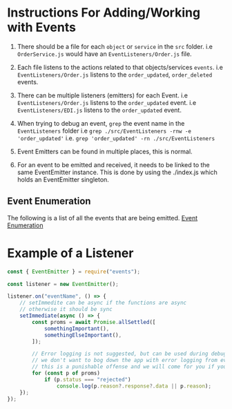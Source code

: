 # Instructions For Adding/Working with Events

1. There should be a file for each `object` or `service` in the `src` folder.
   i.e `OrderService.js` would have an `EventListeners/Order.js` file.

2. Each file listens to the actions related to that objects/services `events`.
   i.e `EventListeners/Order.js` listens to the `order_updated`, `order_deleted` events.

3. There can be multiple listeners (emitters) for each Event.
   i.e `EventListeners/Order.js` listens to the `order_updated` event.
   i.e `EventListeners/EDI.js` listens to the `order_updated` event.

4. When trying to debug an event, `grep` the event name in the `EventListeners` folder
   i.e `grep ./src/EventListeners -rnw -e 'order_updated'`
   i.e. `grep 'order_updated' -rn ./src/EventListeners`

5. Event Emitters can be found in multiple places, this is normal.

6. For an event to be emitted and received, it needs to be linked to the same EventEmitter instance.
   This is done by using the ./index.js which holds an EventEmitter singleton.

## Event Enumeration

The following is a list of all the events that are being emitted.
[Event Enumeration](https://rcglogistics.atlassian.net/wiki/spaces/TRUK/pages/1428520964/Event+System)

# Example of a Listener

```javascript
const { EventEmitter } = require("events");

const listener = new EventEmitter();

listener.on("eventName", () => {
    // setImmedite can be async if the functions are async
    // otherwise it should be sync
    setImmediate(async () => {
        const proms = await Promise.allSettled([
            somethingImportant(),
            somethingElseImportant(),
        ]);

        // Error logging is not suggested, but can be used during debugging
        // we don't want to bog down the app with error logging from events
        // this is a punishable offense and we will come for you if you push this to cloud :)
        for (const p of proms)
            if (p.status === "rejected")
                console.log(p.reason?.response?.data || p.reason);
    });
});
```
